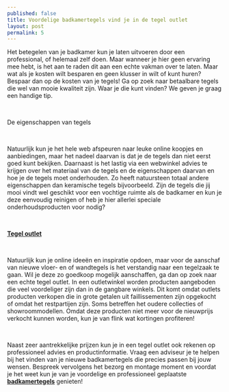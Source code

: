 ```yaml
---
published: false
title: Voordelige badkamertegels vind je in de tegel outlet
layout: post
permalink: 5
---
```

<p>Het betegelen van je badkamer kun je laten uitvoeren door een professional, of helemaal zelf doen. Maar wanneer je hier geen ervaring mee hebt, is het aan te raden dit aan een echte vakman over te laten. Maar wat als je kosten wilt besparen en geen klusser in wilt of kunt huren? Bespaar dan op de kosten van je tegels! Ga op zoek naar betaalbare tegels die wel van mooie kwaliteit zijn. Waar je die kunt vinden? We geven je graag een handige tip.</p>
<p>&nbsp;</p>
<p>De eigenschappen van tegels</p>
<p>&nbsp;</p>
<p>Natuurlijk kun je het hele web afspeuren naar leuke online koopjes en aanbiedingen, maar het nadeel daarvan is dat je de tegels dan niet eerst goed kunt bekijken. Daarnaast is het lastig via een webwinkel advies te krijgen over het materiaal van de tegels en de eigenschappen daarvan en hoe je de tegels moet onderhouden. Zo heeft natuursteen totaal andere eigenschappen dan keramische tegels bijvoorbeeld. Zijn de tegels die jij mooi vindt wel geschikt voor een vochtige ruimte als de badkamer en kun je deze eenvoudig reinigen of heb je hier allerlei speciale onderhoudsproducten voor nodig?</p>
<p>&nbsp;</p>
<p><strong><a href="http://www.janvansundert.be/outlet">Tegel outlet</a></strong></p>
<p>&nbsp;</p>
<p>Natuurlijk kun je online idee&euml;n en inspiratie opdoen, maar voor de aanschaf van nieuwe vloer- en of wandtegels is het verstandig naar een tegelzaak te gaan. Wil je deze zo goedkoop mogelijk aanschaffen, ga dan op zoek naar een echte tegel outlet. In een outletwinkel worden producten aangeboden die veel voordeliger zijn dan in de gangbare winkels. Dit komt omdat outlets producten verkopen die in grote getalen uit faillissementen zijn opgekocht of omdat het restpartijen zijn. Soms betreffen het oudere collecties of showroommodellen. Omdat deze producten niet meer voor de nieuwprijs verkocht kunnen worden, kun je van flink wat kortingen profiteren!</p>
<p>&nbsp;</p>
<p>Naast zeer aantrekkelijke prijzen kun je in een tegel outlet ook rekenen op professioneel advies en productinformatie. Vraag een adviseur je te helpen bij het vinden van je nieuwe badkamertegels die precies passen bij jouw wensen. Bespreek vervolgens het bezorg en montage moment en voordat je het weet kun je van je voordelige en professioneel geplaatste <strong><a href="http://www.janvansundert.be/badkamertegels">badkamertegels</a></strong> genieten!</p>